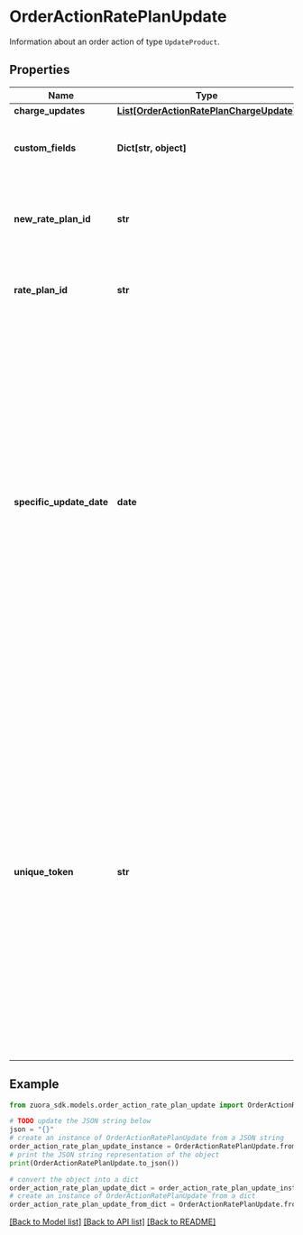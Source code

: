# OrderActionRatePlanUpdate

Information about an order action of type `UpdateProduct`. 

## Properties

Name | Type | Description | Notes
------------ | ------------- | ------------- | -------------
**charge_updates** | [**List[OrderActionRatePlanChargeUpdate]**](OrderActionRatePlanChargeUpdate.md) |  | [optional] 
**custom_fields** | **Dict[str, object]** | Container for custom fields of a Rate Plan object.  | [optional] 
**new_rate_plan_id** | **str** | Internal identifier of the updated rate plan in the new subscription version.  | [optional] 
**rate_plan_id** | **str** | Internal identifier of the rate plan that was updated.  | [optional] 
**specific_update_date** | **date** |  The date when the Update Product order action takes effect. This field is only applicable if there is already a future-dated Update Product order action on the subscription. The format of the date is yyyy-mm-dd.  See [Update a Product on Subscription with Future-dated Updates](https://knowledgecenter.zuora.com/BC_Subscription_Management/Orders/AC_Orders_Tutorials/C_Update_a_Product_in_a_Subscription/Update_a_Product_on_Subscription_with_Future-dated_Updates) for more information about this feature.  | [optional] 
**unique_token** | **str** | A unique string to represent the rate plan charge in the order. The unique token is used to perform multiple actions against a newly added rate plan. For example, if you want to add and update a product in the same order, you would assign a unique token to the product rate plan when added and use that token in future order actions.  | [optional] 

## Example

```python
from zuora_sdk.models.order_action_rate_plan_update import OrderActionRatePlanUpdate

# TODO update the JSON string below
json = "{}"
# create an instance of OrderActionRatePlanUpdate from a JSON string
order_action_rate_plan_update_instance = OrderActionRatePlanUpdate.from_json(json)
# print the JSON string representation of the object
print(OrderActionRatePlanUpdate.to_json())

# convert the object into a dict
order_action_rate_plan_update_dict = order_action_rate_plan_update_instance.to_dict()
# create an instance of OrderActionRatePlanUpdate from a dict
order_action_rate_plan_update_from_dict = OrderActionRatePlanUpdate.from_dict(order_action_rate_plan_update_dict)
```
[[Back to Model list]](../README.md#documentation-for-models) [[Back to API list]](../README.md#documentation-for-api-endpoints) [[Back to README]](../README.md)


